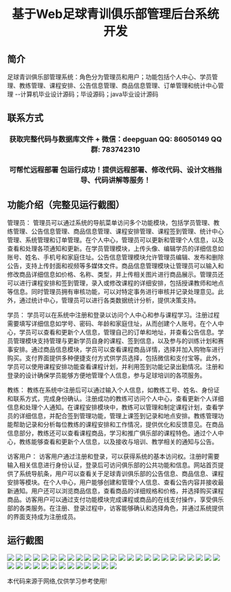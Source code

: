 <p><h1 align="center">基于Web足球青训俱乐部管理后台系统开发</h1></p>

## 简介
足球青训俱乐部管理系统：角色分为管理员和用户；功能包括个人中心、学员管理、教练管理、课程安排、公告信息管理、商品信息管理、订单管理和统计中心管理    --计算机毕业设计源码；毕设源码；java毕业设计源码


## 联系方式
<p><h3 align="center">获取完整代码与数据库文件 + 微信：deepguan QQ: 86050149 QQ群: 783742310</h3></p>
<p><h3 align="center">可帮忙远程部署 包运行成功！提供远程部署、修改代码、设计文档指导、代码讲解等服务！</h3></p>

## 功能介绍（完整见运行截图）
管理员： 管理员可以通过系统的导航菜单访问多个功能模块，包括学员管理、教练管理、公告信息管理、商品信息管理、课程安排管理、课程签到管理、统计中心管理、系统管理和订单管理。在个人中心，管理员可以更新和管理个人信息，以及查看和处理各项通知和更新。在学员管理模块，上传头像、编辑学员的详细信息如账号、姓名、手机号和家庭住址。公告信息管理模块允许管理员编辑、发布和删除公告，支持上传封面和视频等多媒体文件。商品信息管理模块让管理员可以输入和修改商品详细信息如价格、名称、类型，并上传相关图片进行商品展示。管理员还可以进行课程安排和签到管理，录入或修改课程的详细安排，包括授课教师和地点等信息。同时管理员拥有审核功能，可以对特定事务进行审核并记录处理意见。此外，通过统计中心，管理员可以进行各类数据统计分析，提供决策支持。

学员： 学员可以在系统中注册和登录以访问个人中心和参与课程学习。注册过程需要填写详细信息如学号、密码、年龄和家庭住址，从而创建个人账号。在个人中心，学员可以查看和更新个人信息，管理自己的订单和地址，并查看公告信息。学员管理模块支持管理与更新学员自身的课程、签到信息，以及参与的训练计划和赛事安排。通过商品信息模块，学员可以查看课程商品详情，选择并加入购物车进行购买。支付界面提供多种便捷支付方式供学员选择，包括微信和支付宝等。此外，学员可以使用课程安排功能查看课程计划，并利用签到功能记录出勤情况。注册和登录的设计确保学员能够方便地管理个人信息，参与足球培训的各项服务。

教练： 教练在系统中注册后可以通过输入个人信息，如教练工号、姓名、身份证和联系方式，完成身份确认。注册成功的教练可访问个人中心，查看更新个人详细信息和处理个人通知。在课程安排模块中，教练可以管理和制定课程计划，查看学员的详细信息，并配合签到管理功能，管理上课签到记录和地点安排。教练管理功能帮助记录和分析每位教练的课程安排和工作情况，提供优化和反馈意见。在商品信息部分，教练还可以查看课程商品，学习和推广俱乐部的课程特色。通过个人中心，教练能够查看和更新个人信息，以及接收与培训、教学相关的通知与公告。

访客用户： 访客用户通过注册和登录，可以获得系统的基本访问权。注册时需要输入相关信息进行身份认证，登录后可访问俱乐部的公共功能和信息。网站首页提供了系统导航条，用户可以查看关于足球青训俱乐部的公告信息、商品信息、课程安排等模块。在个人中心，用户能够创建和管理个人信息、查看公告内容并接收最新通知。用户还可以浏览商品信息，查看商品的详细规格和价格，并选择购买课程商品。访客用户可以通过支付功能模块完成课程或商品的在线支付操作，享受俱乐部的各类服务。在注册、登录过程中，访客能够确认和选择角色，并通过系统提供的界面支持成为注册成员。


## 运行截图
![](img/001.jpg)
![](img/002.jpg)
![](img/003.jpg)
![](img/004.jpg)
![](img/005.jpg)
![](img/006.jpg)
![](img/007.jpg)
![](img/008.jpg)
![](img/009.jpg)
![](img/010.jpg)
![](img/011.jpg)
![](img/012.jpg)
![](img/013.jpg)
![](img/014.jpg)
![](img/015.jpg)
![](img/016.jpg)
![](img/017.jpg)
![](img/018.jpg)
![](img/019.jpg)
![](img/020.jpg)
![](img/021.jpg)
![](img/022.jpg)
![](img/023.jpg)
![](img/024.jpg)
![](img/025.jpg)
![](img/026.jpg)
![](img/027.jpg)
![](img/028.jpg)
![](img/029.jpg)
![](img/030.jpg)
![](img/031.jpg)
![](img/032.jpg)
![](img/033.jpg)
![](img/034.jpg)
![](img/035.jpg)
![](img/036.jpg)
![](img/037.jpg)
![](img/038.jpg)

<p>本代码来源于网络,仅供学习参考使用!</p>
